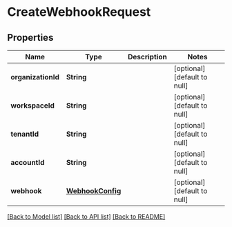 # CreateWebhookRequest
## Properties

| Name | Type | Description | Notes |
|------------ | ------------- | ------------- | -------------|
| **organizationId** | **String** |  | [optional] [default to null] |
| **workspaceId** | **String** |  | [optional] [default to null] |
| **tenantId** | **String** |  | [optional] [default to null] |
| **accountId** | **String** |  | [optional] [default to null] |
| **webhook** | [**WebhookConfig**](WebhookConfig.md) |  | [optional] [default to null] |

[[Back to Model list]](../README.md#documentation-for-models) [[Back to API list]](../README.md#documentation-for-api-endpoints) [[Back to README]](../README.md)

